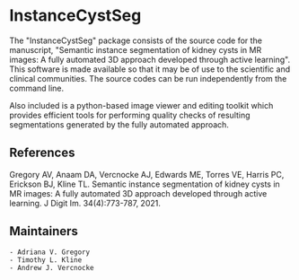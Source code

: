 InstanceCystSeg
==========================

The "InstanceCystSeg" package consists of the source code for the manuscript, "Semantic instance segmentation of kidney cysts in MR images: A fully automated 3D approach developed through active learning". This software is made available so that it may be of use to the scientific and clinical communities. The source codes can be run independently from the command line.

Also included is a python-based image viewer and editing toolkit which provides efficient tools for performing quality checks of resulting segmentations generated by the fully automated approach.

References
-----------

Gregory AV, Anaam DA, Vercnocke AJ, Edwards ME, Torres VE, Harris PC, Erickson BJ, Kline TL. Semantic instance segmentation of kidney cysts in MR images: A fully automated 3D approach developed through active learning. J Digit Im. 34(4):773-787, 2021.


Maintainers
-----------
    - Adriana V. Gregory
    - Timothy L. Kline
    - Andrew J. Vercnocke
    

